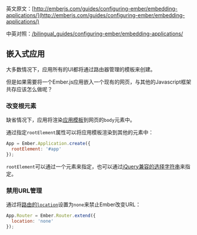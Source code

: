 英文原文：[http://emberjs.com/guides/configuring-ember/embedding-applications/](http://emberjs.com/guides/configuring-ember/embedding-applications/)

中英对照：[/bilingual_guides/configuring-ember/embedding-applications/](/bilingual_guides/configuring-ember/embedding-applications/)

## 嵌入式应用

大多数情况下，应用所有的UI都将通过路由器管理的模板来创建。

但是如果需要将一个Ember.js应用嵌入一个现有的网页，与其他的Javascript框架共存应该怎么做呢？

### 改变根元素

缺省情况下，应用将渲染[应用模板](/guides/application/the-appliation-template)到网页的`body`元素中。

通过指定`rootElement`属性可以将应用模板渲染到其他的元素中：

```js
App = Ember.Application.create({
  rootElement: '#app'
});
```

`rootElement`可以通过一个元素来指定，也可以通过[jQuery兼容的选择字符串](http://api.jquery.com/category/selectors)来指定。

### 禁用URL管理

通过将[路由的`location`](/guides/routing/specifying-the-location-api)设置为`none`来禁止Ember改变URL：

```js
App.Router = Ember.Router.extend({
  location: 'none'
});
```
